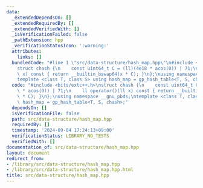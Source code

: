 ```yaml
---
data:
  _extendedDependsOn: []
  _extendedRequiredBy: []
  _extendedVerifiedWith: []
  _isVerificationFailed: false
  _pathExtension: hpp
  _verificationStatusIcon: ':warning:'
  attributes:
    links: []
  bundledCode: "#line 1 \"src/data-structure/hash_map.hpp\"\n#include <bits/extc++.h>\n\
    struct chash {\n    const uint64_t C = (ll)(4e18 * acos(0)) | 71;\n    ll operator()(ll\
    \ x) const { return __builtin_bswap64(x * C); }\n};\nusing namespace __gnu_pbds;\n\
    template <class T, class S> using hash_map = gp_hash_table<T, S, chash>;\n"
  code: "#include <bits/extc++.h>\nstruct chash {\n    const uint64_t C = (ll)(4e18\
    \ * acos(0)) | 71;\n    ll operator()(ll x) const { return __builtin_bswap64(x\
    \ * C); }\n};\nusing namespace __gnu_pbds;\ntemplate <class T, class S> using\
    \ hash_map = gp_hash_table<T, S, chash>;"
  dependsOn: []
  isVerificationFile: false
  path: src/data-structure/hash_map.hpp
  requiredBy: []
  timestamp: '2024-09-04 17:24:13+09:00'
  verificationStatus: LIBRARY_NO_TESTS
  verifiedWith: []
documentation_of: src/data-structure/hash_map.hpp
layout: document
redirect_from:
- /library/src/data-structure/hash_map.hpp
- /library/src/data-structure/hash_map.hpp.html
title: src/data-structure/hash_map.hpp
---
```

